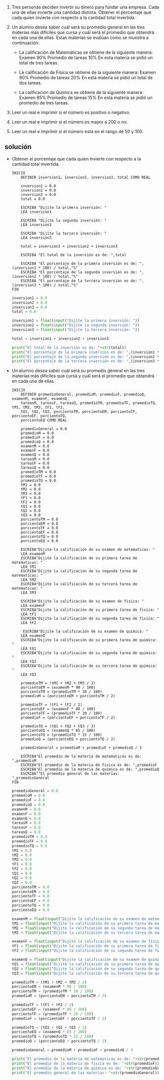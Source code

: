 1.	Tres personas deciden invertir su dinero para fundar una empresa. Cada una de ellas invierte una cantidad distinta. Obtener el porcentaje que cada quien invierte con respecto a la cantidad total invertida.

2.	Un alumno desea saber cuál será su promedio general en las tres materias más difíciles que cursa y cuál será el promedio que obtendrá en cada una de ellas. Estas materias se evalúan como se muestra a continuación:

    -	La calificación de Matemáticas se obtiene de la siguiente manera:
        Examen 90%
        Promedio de tareas 10%
        En esta materia se pidió un total de tres tareas.
        
    -	La calificación de Física se obtiene de la siguiente manera:
        Examen 80%
        Promedio de tareas 20%
        En esta materia se pidió un total de dos tareas.
        
    -	La calificación de Química se obtiene de la siguiente manera:
        Examen 85%
        Promedio de tareas 15%
    En esta materia se pidió un promedio de tres tareas.

3. Leer un real e imprimir si el número es positivo o negativo.
4.	Leer un real e imprimir si el número es mayor a 200 o no.
5.	Leer un real e imprimir si el número está en el rango de 50 y 100.

## solución

- Obtener el porcentaje que cada quien invierte con respecto a la cantidad total invertida.
    ```
    INICIO
        DEFINIR inversion1, inversion2, inversion3, total COMO REAL
    
        inversion1 = 0.0
        inversion2 = 0.0
        inversion3 = 0.0
        total = 0.0

        ESCRIBA "Dijite la primera inversión: "
        LEA inversion1

        ESCRIBA "Dijite la segunda inversión: "
        LEA inversion2

        ESCRIBA "Dijite la tercera inversión: "
        LEA inversion3

        total = inversion1 + inversion2 + inversion3

        ESCRIBA "El total de la inversión es de: ",total

        ESCRIBA "El porcentaje de la primera inversión es de: ",(inversion1 * 100) / total,"%"
        ESCRIBA "El porcentaje de la segunda inversión es de: ",(inversion2 * 100) / total,"%"
        ESCRIBA "El porcentaje de la tercera inversión es de: ",(inversion3 * 100) / total,"%"
    FIN
    ```
    ```py
    inversion1 = 0.0
    inversion2 = 0.0
    inversion3 = 0.0
    total = 0.0
    
    inversion1 = float(input("Dijite la primera inversión: "))
    inversion2 = float(input("Dijite la segunda inversión: "))
    inversion3 = float(input("Dijite la tercera inversión: "))
    
    total = inversion1 + inversion2 + inversion3
    
    print("El total de la inversión es de: "+str(total))
    print("El porcentaje de la primera inversión es de: ",(inversion1 * 100)/total,"%")
    print("El porcentaje de la segunda inversión es de: ",(inversion2 * 100)/total,"%")
    print("El porcentaje de la tercera inversión es de: ",(inversion3 * 100)/total,"%")
    ```
- Un alumno desea saber cuál será su promedio general en las tres materias más difíciles que cursa y cuál será el promedio que obtendrá en cada una de ellas.

    ```
    INICIO
        DEFINIR promedioGeneral, promedioM, promedioF, promedioQ, examenM, examenF, examenQ,
        tareasM, tareasF, tareasQ, promedioTM, promedioTF, promedioTQ, tM1, tM2, tM3, tF1, tF2,
        tQ1, tQ2, tQ3, porcientoTM, porcientoEM, porcientoTF, porcientoEF, porcientoTQ,
        porcientoEQ COMO REAL
    
        promedioGeneral = 0.0
        promedioM = 0.0
        promedioF = 0.0
        promedioQ = 0.0
        examenM = 0.0
        examenF = 0.0
        examenQ = 0.0
        tareasM = 0.0
        tareasF = 0.0
        tareasQ = 0.0
        promedioTM = 0.0
        promedioTF = 0.0
        promedioTQ = 0.0
        tM1 = 0.0
        tM2 = 0.0
        tM3 = 0.0
        tF1 = 0.0
        tF2 = 0.0
        tQ1 = 0.0
        tQ2 = 0.0
        tQ3 = 0.0
        porcientoTM = 0.0
        porcientoEM = 0.0
        porcientoTF = 0.0
        porcientoEF = 0.0
        porcientoTQ = 0.0
        porcientoEQ = 0.0

        ESCRIBA"Dijite la calificación de su examen de matematicas: "
        LEA examenM
        ESCRIBA"Dijite la calificación de su primera tarea de matematicas: "
        LEA tM1
        ESCRIBA"Dijite la calificación de su segunda tarea de matematicas: "
        LEA tM2
        ESCRIBA"Dijite la calificación de su tercera tarea de matematicas: "
        LEA tM3

        ESCRIBA"Dijite la calificación de su examen de fisica: "
        LEA examenF
        ESCRIBA"Dijite la calificación de su primera tarea de fisica: "
        LEA tF1
        ESCRIBA"Dijite la calificación de su segunda tarea de fisica: "
        LEA tF2
    
         ESCRIBA"Dijite la calificación de su examen de quimica: "
        LEA examenQ
        ESCRIBA"Dijite la calificación de su primera tarea de quimica: "
        LEA tQ1
        ESCRIBA"Dijite la calificación de su segunda tarea de quimica: "
        LEA tQ2
        ESCRIBA"Dijite la calificación de su tercera tarea de quimica: "
        LEA tQ3

        promedioTM = (tM1 + tM2 + tM3 / 3)
        porcientoEM = (examenM * 90 / 100)
        porcientoTM = (promedioTM * 10 / 100)
        promedioM = (porcientoEM + porcientoTM / 2)
        
        promedioTF = (tF1 + tF2 / 2)
        porcientoEF = (examenF * 80 / 100)
        porcientoTF = (promedioTF * 20 / 100)
        promedioF = (porcientoEF + porcientoTF / 2)
        
        promedioTQ = (tQ1 + tQ2 + tQ3 / 3)
        porcientoEQ = (examenQ * 85 / 100)
        porcientoTQ = (promedioTQ * 15 / 100)
        promedioQ = (porcientoEQ + porcientoTQ / 2)

        promedioGeneral = promedioM + promedioF + promedioQ / 3

        ESCRIBA"El promedio de la materia de matematicas es de: ",promedioM
        ESCRIBA"El promedio de la materia de fisica es de: ",promedioF
        ESCRIBA"El promedio de la materia de quimica es de: ",promedioQ
        ESCRIBA""El promedio general de las materias:  ",promedioGeneral
    FIN
    ```
    ```py
    promedioGeneral = 0.0
    promedioM = 0.0
    promedioF = 0.0
    promedioQ = 0.0
    examenM = 0.0
    examenF = 0.0
    examenQ = 0.0
    tareasM = 0.0
    tareasF = 0.0
    tareasQ = 0.0
    promedioTM = 0.0
    promedioTF = 0.0
    promedioTQ = 0.0
    tM1 = 0.0
    tM2 = 0.0
    tM3 = 0.0
    tF1 = 0.0
    tF2 = 0.0
    tQ1 = 0.0
    tQ2 = 0.0
    tQ3 = 0.0
    porcientoTM = 0.0
    porcientoEM = 0.0
    porcientoTF = 0.0
    porcientoEF = 0.0
    porcientoTQ = 0.0
    porcientoEQ = 0.0
    
    examenM = float(input("Dijite la calificación de su examen de matematicas: "))
    tM1 = float(input("Dijite la calificación de su primera tarea de matematicas: "))
    tM2 = float(input("Dijite la calificación de su segunda tarea de matematicas: "))
    tM3 = float(input("Dijite la calificación de su tercera tarea de matematicas: "))
    
    examenF = float(input("Dijite la calificación de su examen de fisica: "))
    tF1 = float(input("Dijite la calificación de su primera tarea de fisica: "))
    tF2 = float(input("Dijite la calificación de su segunda tarea de fisica: "))
    
    examenQ = float(input("Dijite la calificación de su examen de quimica: "))
    tQ1 = float(input("Dijite la calificación de su primera tarea de quimica: "))
    tQ2 = float(input("Dijite la calificación de su segunda tarea de quimica: "))
    tQ3 = float(input("Dijite la calificación de su tercera tarea de quimica: "))
    
    promedioTM = (tM1 + tM2 + tM3 / 3)
    porcientoEM = (examenM * 90 / 100)
    porcientoTM = (promedioTM * 10 / 100)
    promedioM = (porcientoEM + porcientoTM / 2)
    
    promedioTF = (tF1 + tF2 / 2)
    porcientoEF = (examenF * 80 / 100)
    porcientoTF = (promedioTF * 20 / 100)
    promedioF = (porcientoEF + porcientoTF / 2)
    
    promedioTQ = (tQ1 + tQ2 + tQ3 / 3)
    porcientoEQ = (examenQ * 85 / 100)
    porcientoTQ = (promedioTQ * 15 / 100)
    promedioQ = (porcientoEQ + porcientoTQ / 2)
    
    promedioGeneral = promedioM + promedioF + promedioQ / 3
    
    print("El promedio de la materia de matematicas es de: "+str(promedioM))
    print("El promedio de la materia de fisica es de: "+str(promedioF))
    print("El promedio de la materia de quimica es de: "+str(promedioQ))
    print("El promedio general de las materias: "+str(promedioGeneral))
    ```
